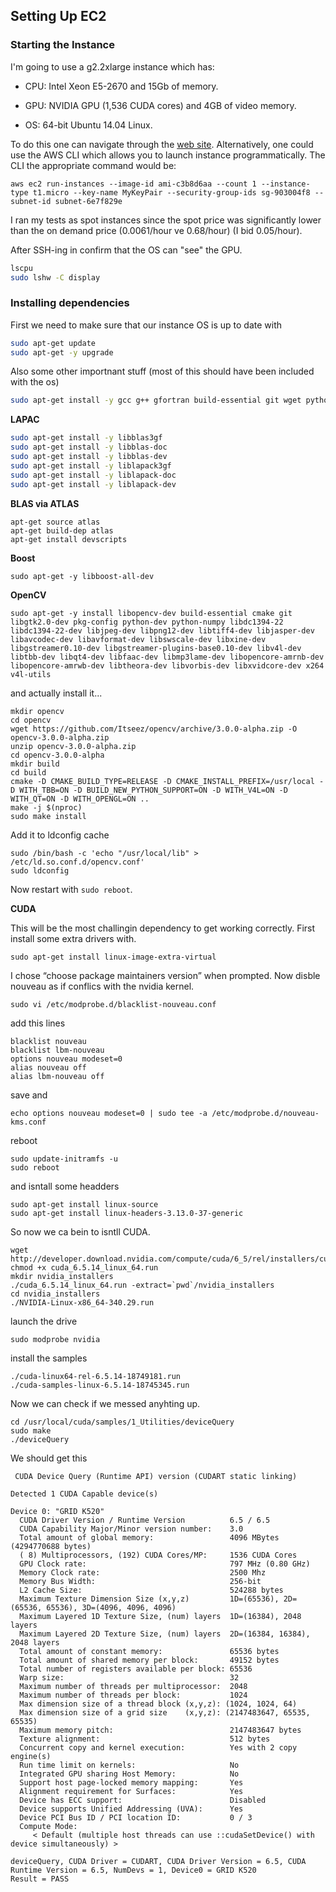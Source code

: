 Setting Up EC2
---

### Starting the Instance

I'm going to use a g2.2xlarge instance which has:

* CPU: Intel Xeon E5-2670 and 15Gb of memory.

* GPU: NVIDIA GPU (1,536 CUDA cores) and 4GB of video memory.

* OS: 64-bit Ubuntu 14.04 Linux.


To do this one can navigate through the [web site](http://aws.amazon.com/). Alternatively, one could use the AWS CLI which allows you to launch instance programmatically. The CLI the appropriate command would be:

```
aws ec2 run-instances --image-id ami-c3b8d6aa --count 1 --instance-type t1.micro --key-name MyKeyPair --security-group-ids sg-903004f8 --subnet-id subnet-6e7f829e
```

I ran my tests as spot instances since the spot price was significantly lower than the on demand price (0.0061/hour ve 0.68/hour) (I bid 0.05/hour). 

After SSH-ing in confirm that the OS can "see" the GPU.

```sh
lscpu
sudo lshw -C display
```


### Installing dependencies

First we need to make sure that our instance OS is up to date with

```sh
sudo apt-get update
sudo apt-get -y upgrade
```

Also some other importnant stuff (most of this should have been included with the os)

```sh
sudo apt-get install -y gcc g++ gfortran build-essential git wget python-dev python-pip
```

**LAPAC**


```sh
sudo apt-get install -y libblas3gf
sudo apt-get install -y libblas-doc
sudo apt-get install -y libblas-dev
sudo apt-get install -y liblapack3gf
sudo apt-get install -y liblapack-doc
sudo apt-get install -y liblapack-dev
```

**BLAS via ATLAS**

```
apt-get source atlas
apt-get build-dep atlas
apt-get install devscripts
```

**Boost**

```
sudo apt-get -y libboost-all-dev
```

**OpenCV**

```
sudo apt-get -y install libopencv-dev build-essential cmake git libgtk2.0-dev pkg-config python-dev python-numpy libdc1394-22 libdc1394-22-dev libjpeg-dev libpng12-dev libtiff4-dev libjasper-dev libavcodec-dev libavformat-dev libswscale-dev libxine-dev libgstreamer0.10-dev libgstreamer-plugins-base0.10-dev libv4l-dev libtbb-dev libqt4-dev libfaac-dev libmp3lame-dev libopencore-amrnb-dev libopencore-amrwb-dev libtheora-dev libvorbis-dev libxvidcore-dev x264 v4l-utils
```
and actually install it...

```
mkdir opencv
cd opencv
wget https://github.com/Itseez/opencv/archive/3.0.0-alpha.zip -O opencv-3.0.0-alpha.zip
unzip opencv-3.0.0-alpha.zip
cd opencv-3.0.0-alpha
mkdir build
cd build
cmake -D CMAKE_BUILD_TYPE=RELEASE -D CMAKE_INSTALL_PREFIX=/usr/local -D WITH_TBB=ON -D BUILD_NEW_PYTHON_SUPPORT=ON -D WITH_V4L=ON -D WITH_QT=ON -D WITH_OPENGL=ON ..
make -j $(nproc)
sudo make install
```

Add it to ldconfig cache

```
sudo /bin/bash -c 'echo "/usr/local/lib" > /etc/ld.so.conf.d/opencv.conf'
sudo ldconfig
```
Now restart with ```sudo reboot```.


**CUDA**

This will be the most challingin dependency to get working correctly. First install some extra drivers with.

```
sudo apt-get install linux-image-extra-virtual
```

I chose “choose package maintainers version” when prompted. Now disble nouveau as if conflics with the nvidia kernel.

```
sudo vi /etc/modprobe.d/blacklist-nouveau.conf
```

add this lines

```
blacklist nouveau
blacklist lbm-nouveau
options nouveau modeset=0
alias nouveau off
alias lbm-nouveau off
```
save and

```
echo options nouveau modeset=0 | sudo tee -a /etc/modprobe.d/nouveau-kms.conf
```

reboot

```
sudo update-initramfs -u
sudo reboot
```

and isntall some headders

```
sudo apt-get install linux-source
sudo apt-get install linux-headers-3.13.0-37-generic
```

So now we ca bein to isntll CUDA.

```
wget http://developer.download.nvidia.com/compute/cuda/6_5/rel/installers/cuda_6.5.14_linux_64.run
chmod +x cuda_6.5.14_linux_64.run
mkdir nvidia_installers
./cuda_6.5.14_linux_64.run -extract=`pwd`/nvidia_installers
cd nvidia_installers
./NVIDIA-Linux-x86_64-340.29.run
```

launch the drive

```
sudo modprobe nvidia
```

install the samples

```
./cuda-linux64-rel-6.5.14-18749181.run
./cuda-samples-linux-6.5.14-18745345.run
```


Now we can check if we messed anyhting up. 

```
cd /usr/local/cuda/samples/1_Utilities/deviceQuery
sudo make
./deviceQuery 
```

We should get this


```
 CUDA Device Query (Runtime API) version (CUDART static linking)

Detected 1 CUDA Capable device(s)

Device 0: "GRID K520"
  CUDA Driver Version / Runtime Version          6.5 / 6.5
  CUDA Capability Major/Minor version number:    3.0
  Total amount of global memory:                 4096 MBytes (4294770688 bytes)
  ( 8) Multiprocessors, (192) CUDA Cores/MP:     1536 CUDA Cores
  GPU Clock rate:                                797 MHz (0.80 GHz)
  Memory Clock rate:                             2500 Mhz
  Memory Bus Width:                              256-bit
  L2 Cache Size:                                 524288 bytes
  Maximum Texture Dimension Size (x,y,z)         1D=(65536), 2D=(65536, 65536), 3D=(4096, 4096, 4096)
  Maximum Layered 1D Texture Size, (num) layers  1D=(16384), 2048 layers
  Maximum Layered 2D Texture Size, (num) layers  2D=(16384, 16384), 2048 layers
  Total amount of constant memory:               65536 bytes
  Total amount of shared memory per block:       49152 bytes
  Total number of registers available per block: 65536
  Warp size:                                     32
  Maximum number of threads per multiprocessor:  2048
  Maximum number of threads per block:           1024
  Max dimension size of a thread block (x,y,z): (1024, 1024, 64)
  Max dimension size of a grid size    (x,y,z): (2147483647, 65535, 65535)
  Maximum memory pitch:                          2147483647 bytes
  Texture alignment:                             512 bytes
  Concurrent copy and kernel execution:          Yes with 2 copy engine(s)
  Run time limit on kernels:                     No
  Integrated GPU sharing Host Memory:            No
  Support host page-locked memory mapping:       Yes
  Alignment requirement for Surfaces:            Yes
  Device has ECC support:                        Disabled
  Device supports Unified Addressing (UVA):      Yes
  Device PCI Bus ID / PCI location ID:           0 / 3
  Compute Mode:
     < Default (multiple host threads can use ::cudaSetDevice() with device simultaneously) >

deviceQuery, CUDA Driver = CUDART, CUDA Driver Version = 6.5, CUDA Runtime Version = 6.5, NumDevs = 1, Device0 = GRID K520
Result = PASS
```


















